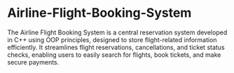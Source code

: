 # Airline-Flight-Booking-System
The Airline Flight Booking System is a central reservation system developed in C++ using OOP principles, designed to store flight-related information efficiently. It streamlines flight reservations, cancellations, and ticket status checks, enabling users to easily search for flights, book tickets, and make secure payments.
